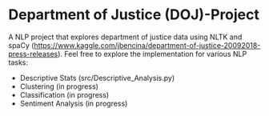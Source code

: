 # Department of Justice (DOJ)-Project
A NLP project that explores department of justice data using NLTK and spaCy (https://www.kaggle.com/jbencina/department-of-justice-20092018-press-releases).
Feel free to explore the implementation for various NLP tasks:
- Descriptive Stats (src/Descriptive_Analysis.py)
- Clustering (in progress)
- Classification (in progress)
- Sentiment Analysis (in progress)
